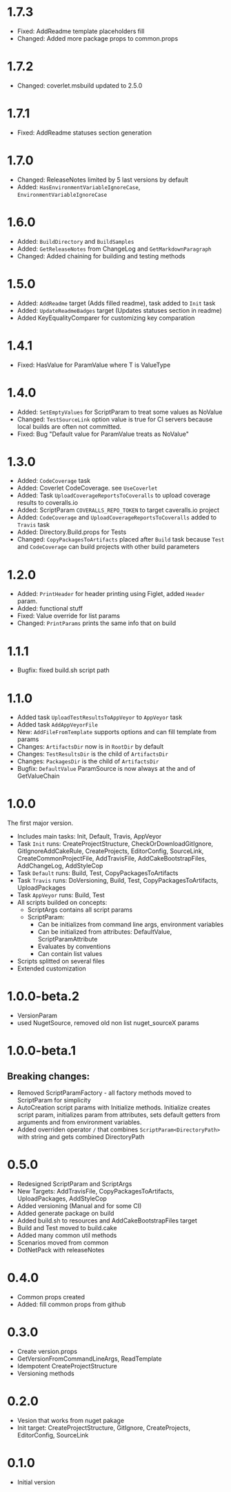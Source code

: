 # 1.7.3
- Fixed: AddReadme template placeholders fill
- Changed: Added more package props to common.props

# 1.7.2
- Changed: coverlet.msbuild updated to 2.5.0

# 1.7.1
- Fixed: AddReadme statuses section generation

# 1.7.0
- Changed: ReleaseNotes limited by 5 last versions by default
- Added: `HasEnvironmentVariableIgnoreCase`, `EnvironmentVariableIgnoreCase` 

# 1.6.0
- Added: `BuildDirectory` and `BuildSamples`
- Added: `GetReleaseNotes` from ChangeLog and `GetMarkdownParagraph`
- Changed: Added chaining for building and testing methods

# 1.5.0
- Added: `AddReadme` target (Adds filled readme), task added to `Init` task
- Added: `UpdateReadmeBadges` target (Updates statuses section in readme)
- Added KeyEqualityComparer for customizing key comparation

# 1.4.1
- Fixed: HasValue for ParamValue<T> where T is ValueType 

# 1.4.0
- Added: `SetEmptyValues` for ScriptParam to treat some values as NoValue
- Changed: `TestSourceLink` option value is true for CI servers because local builds are often not committed.
- Fixed: Bug "Default value for ParamValue treats as NoValue"

# 1.3.0
- Added: `CodeCoverage` task
- Added: Coverlet CodeCoverage. see `UseCoverlet`
- Added: Task `UploadCoverageReportsToCoveralls` to upload coverage results to coveralls.io
- Added: ScriptParam `COVERALLS_REPO_TOKEN` to target caveralls.io project
- Added: `CodeCoverage` and `UploadCoverageReportsToCoveralls` added to `Travis` task
- Added: Directory.Build.props for Tests
- Changed: `CopyPackagesToArtifacts` placed after `Build` task because `Test` and `CodeCoverage` can build projects with other build parameters

# 1.2.0
- Added: `PrintHeader` for header printing using Figlet, added `Header` param.
- Added: functional stuff
- Fixed: Value override for list params
- Changed: `PrintParams` prints the same info that on build

# 1.1.1
- Bugfix: fixed build.sh script path

# 1.1.0
- Added task `UploadTestResultsToAppVeyor` to `AppVeyor` task
- Added task `AddAppVeyorFile`
- New: `AddFileFromTemplate` supports options and can fill template from params
- Changes: `ArtifactsDir` now is in `RootDir` by default
- Changes: `TestResultsDir` is the child of `ArtifactsDir`
- Changes: `PackagesDir` is the child of `ArtifactsDir`
- Bugfix: `DefaultValue` ParamSource is now always at the and of GetValueChain

# 1.0.0
The first major version.
- Includes main tasks: Init, Default, Travis, AppVeyor
- Task `Init` runs: CreateProjectStructure, CheckOrDownloadGitIgnore, GitIgnoreAddCakeRule, CreateProjects, EditorConfig, SourceLink, CreateCommonProjectFile, AddTravisFile, AddCakeBootstrapFiles, AddChangeLog, AddStyleCop
- Task `Default` runs: Build, Test, CopyPackagesToArtifacts
- Task `Travis` runs: DoVersioning, Build, Test, CopyPackagesToArtifacts, UploadPackages
- Task `AppVeyor` runs: Build, Test
- All scripts builded on concepts:
    - ScriptArgs contains all script params
    - ScriptParam:
        - Can be initializes from command line args, environment variables
        - Can be initialized from attributes: DefaultValue, ScriptParamAttribute
        - Evaluates by conventions
        - Can contain list values
- Scripts splitted on several files
- Extended customization

# 1.0.0-beta.2
- VersionParam
- used NugetSource, removed old non list nuget_sourceX params

# 1.0.0-beta.1
## Breaking changes:
- Removed ScriptParamFactory - all factory methods moved to ScriptParam for simplicity
- AutoCreation script params with Initialize methods. Initialize creates script param, initializes param from attributes, sets default getters from arguments and from environment variables.
- Added overriden operator ```/``` that combines ```ScriptParam<DirectoryPath>``` with string and gets combined DirectoryPath

# 0.5.0
- Redesigned ScriptParam and ScriptArgs
- New Targets: AddTravisFile, CopyPackagesToArtifacts, UploadPackages, AddStyleCop
- Added versioning (Manual and for some CI)
- Added generate package on build
- Added build.sh to resources and AddCakeBootstrapFiles target
- Build and Test moved to build.cake
- Added many common util methods
- Scenarios moved from common
- DotNetPack with releaseNotes

# 0.4.0
- Common props created
- Added: fill common props from github 

# 0.3.0
- Create version.props
- GetVersionFromCommandLineArgs, ReadTemplate
- Idempotent CreateProjectStructure
- Versioning methods

# 0.2.0
- Vesion that works from nuget pakage
- Init target: CreateProjectStructure, GitIgnore, CreateProjects, EditorConfig, SourceLink

# 0.1.0
- Initial version
